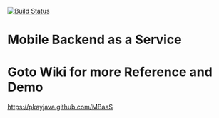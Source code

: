 [![Build Status](https://travis-ci.org/PkayJava/MBaaS.svg?branch=master)](https://travis-ci.org/PkayJava/MBaaS)

# Mobile Backend as a Service

# Goto Wiki for more Reference and Demo
https://pkayjava.github.com/MBaaS
